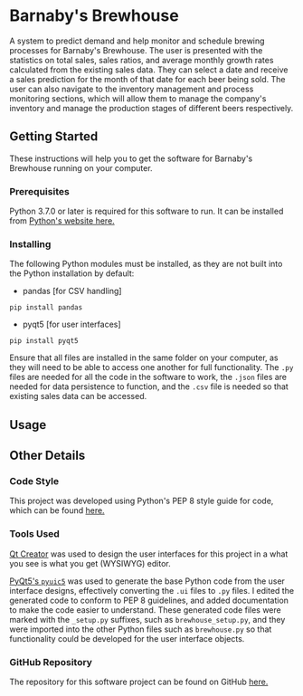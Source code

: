 # Barnaby's Brewhouse
A system to predict demand and help monitor and schedule brewing processes for
Barnaby's Brewhouse. The user is presented with the statistics on total sales,
sales ratios, and average monthly growth rates calculated from the existing
sales data. They can select a date and receive a sales prediction for the month
of that date for each beer being sold. The user can also navigate to the
inventory management and process monitoring sections, which will allow them
to manage the company's inventory and manage the production stages of different
beers respectively.

## Getting Started
These instructions will help you to get the software for Barnaby's Brewhouse
running on your computer.

### Prerequisites
Python 3.7.0 or later is required for this software to run. It can be installed
from [Python's website here.](https://www.python.org/getit/)

### Installing
The following Python modules must be installed, as they are not built into
the Python installation by default:
- pandas [for CSV handling]
```
pip install pandas
```
- pyqt5 [for user interfaces]
```
pip install pyqt5
```

Ensure that all files are installed in the same folder on your computer, as
they will need to be able to access one another for full functionality. The
`.py` files are needed for all the code in the software to work, the `.json`
files are needed for data persistence to function, and the `.csv` file is
needed so that existing sales data can be accessed.

## Usage


## Other Details

### Code Style
This project was developed using Python's PEP 8 style guide for code, which
can be found [here.](https://www.python.org/dev/peps/pep-0008/)

### Tools Used
[Qt Creator](https://www.qt.io/download) was used to design the user interfaces
for this project in a what you see is what you get (WYSIWYG) editor.

[PyQt5's `pyuic5`](https://www.riverbankcomputing.com/static/Docs/PyQt5/designer.html) was used to generate the base Python code from the user interface designs,
effectively converting the `.ui` files to `.py` files. I edited the generated
code to conform to PEP 8 guidelines, and added documentation to make the code
easier to understand. These generated code files were marked with the
`_setup.py` suffixes, such as `brewhouse_setup.py`, and they were imported into
the other Python files such as `brewhouse.py` so that functionality could be
developed for the user interface objects. 

### GitHub Repository
The repository for this software project can be found on GitHub [here.](https://github.com/IsaacCheng9/brewhouse)